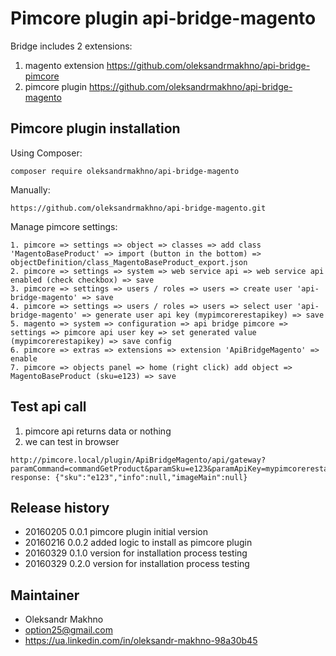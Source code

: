 # Pimcore plugin api-bridge-magento

Bridge includes 2 extensions:

1. magento extension https://github.com/oleksandrmakhno/api-bridge-pimcore 
2. pimcore plugin https://github.com/oleksandrmakhno/api-bridge-magento

## Pimcore plugin installation

Using Composer:

```
composer require oleksandrmakhno/api-bridge-magento
```

Manually: 

```
https://github.com/oleksandrmakhno/api-bridge-magento.git
```

Manage pimcore settings: 

```
1. pimcore => settings => object => classes => add class 'MagentoBaseProduct' => import (button in the bottom) => objectDefinition/class_MagentoBaseProduct_export.json 
2. pimcore => settings => system => web service api => web service api enabled (check checkbox) => save 
3. pimcore => settings => users / roles => users => create user 'api-bridge-magento' => save 
4. pimcore => settings => users / roles => users => select user 'api-bridge-magento' => generate user api key (mypimcorerestapikey) => save
5. magento => system => configuration => api bridge pimcore => settings => pimcore api user key => set generated value (mypimcorerestapikey) => save config
6. pimcore => extras => extensions => extension 'ApiBridgeMagento' => enable
7. pimcore => objects panel => home (right click) add object => MagentoBaseProduct (sku=e123) => save 
```

## Test api call

1. pimcore api returns data or nothing
2. we can test in browser
```
http://pimcore.local/plugin/ApiBridgeMagento/api/gateway?paramCommand=commandGetProduct&paramSku=e123&paramApiKey=mypimcorerestapikey
response: {"sku":"e123","info":null,"imageMain":null}
```

## Release history

* 20160205 0.0.1 pimcore plugin initial version
* 20160216 0.0.2 added logic to install as pimcore plugin
* 20160329 0.1.0 version for installation process testing
* 20160329 0.2.0 version for installation process testing

## Maintainer

* Oleksandr Makhno
* option25@gmail.com 
* <a href='https://ua.linkedin.com/in/oleksandr-makhno-98a30b45'>https://ua.linkedin.com/in/oleksandr-makhno-98a30b45</a>
